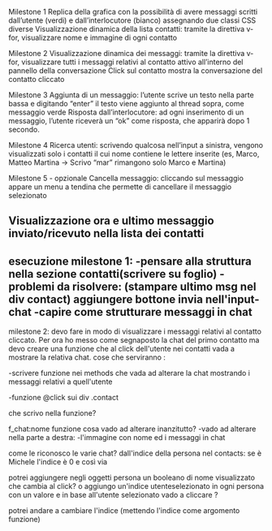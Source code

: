 

Milestone 1
Replica della grafica con la possibilità di avere messaggi scritti dall’utente (verdi) e dall’interlocutore (bianco) assegnando due classi CSS diverse
Visualizzazione dinamica della lista contatti: tramite la direttiva v-for, visualizzare nome e immagine di ogni contatto


Milestone 2
Visualizzazione dinamica dei messaggi: tramite la direttiva v-for, visualizzare tutti i messaggi relativi al contatto attivo all’interno del pannello della conversazione
Click sul contatto mostra la conversazione del contatto cliccato




Milestone 3
Aggiunta di un messaggio: l’utente scrive un testo nella parte bassa e digitando “enter” il testo viene aggiunto al thread sopra, come messaggio verde
Risposta dall’interlocutore: ad ogni inserimento di un messaggio, l’utente riceverà un “ok” come risposta, che apparirà dopo 1 secondo.


Milestone 4
Ricerca utenti: scrivendo qualcosa nell’input a sinistra, vengono visualizzati solo i contatti il cui nome contiene le lettere inserite (es, Marco, Matteo Martina -> Scrivo “mar” rimangono solo Marco e Martina)


Milestone 5 - opzionale
Cancella messaggio: cliccando sul messaggio appare un menu a tendina che permette di cancellare il messaggio selezionato

Visualizzazione ora e ultimo messaggio inviato/ricevuto nella lista dei contatti
--------------------------------
esecuzione milestone 1:
-pensare alla struttura nella sezione contatti(scrivere su foglio)
-problemi da risolvere:
(stampare ultimo msg nel div contact)
aggiungere bottone invia nell'input-chat
-capire come strutturare messaggi in chat
------------------------------
milestone 2:
devo fare in modo di visualizzare i messaggi relativi al  contatto cliccato.
Per ora ho messo come segnaposto la chat del primo contatto ma devo creare una funzione che al click dell'utente nei contatti vada a mostrare la relativa chat.
cose che serviranno :
 
-scrivere funzione nei methods che vada ad alterare la chat mostrando i messaggi relativi a quell'utente  

-funzione @click sui div .contact

che scrivo nella funzione?

f_chat:nome funzione
cosa vado ad alterare inanzitutto?
-vado ad alterare nella parte a destra:
-l'immagine con nome ed i messaggi in chat

come le riconosco le varie chat?
dall'indice della persona nel contacts: se è Michele l'indice è 0 e così via 

potrei aggiungere negli oggetti persona un booleano di nome visualizzato che cambia al click?
o aggiungo un'indice utenteselezionato in ogni persona con un valore e in base all'utente selezionato vado a cliccare ?

potrei andare a cambiare l'indice (mettendo l'indice come argomento funzione)
